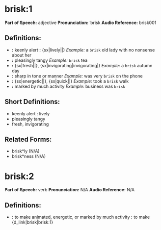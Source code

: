 # brisk:1

**Part of Speech:** adjective
**Pronunciation:** ˈbrisk
**Audio Reference:** brisk001

## Definitions:
- **:** keenly alert **:** {sx|lively||} 
  *Example:* a `brisk` old lady with no nonsense about her
- **:** pleasingly tangy 
  *Example:* `brisk` tea
- **:** {sx|fresh||}, {sx|invigorating|invigorating|} 
  *Example:* a `brisk` autumn day
- **:** sharp in tone or manner 
  *Example:* was very `brisk` on the phone
- **:** {sx|energetic||}, {sx|quick||} 
  *Example:* took a `brisk` walk
- **:** marked by much activity 
  *Example:* business was `brisk`

## Short Definitions:
- keenly alert : lively
- pleasingly tangy
- fresh, invigorating

## Related Forms:
- brisk*ly (N/A)
- brisk*ness (N/A)
# brisk:2

**Part of Speech:** verb
**Pronunciation:** N/A
**Audio Reference:** N/A

## Definitions:
- **:** to make animated, energetic, or marked by much activity **:** to make {d_link|brisk|brisk:1}
